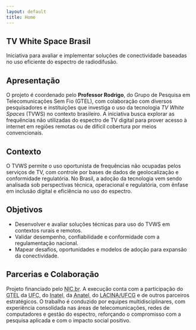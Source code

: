 ```yaml
---
layout: default
title: Home
---
```


<section class="hero">
  <h1>TV White Space Brasil</h1>
  <p>Iniciativa para avaliar e implementar soluções de conectividade baseadas no uso eficiente do espectro de radiodifusão.</p>
</section>

<div class="card" style="margin-top:16px">
    <h2>Apresentação</h2>
    <p>
      O projeto é coordenado pelo <strong>Professor Rodrigo</strong>, do Grupo de Pesquisa em Telecomunicações Sem Fio (GTEL), 
      com colaboração com diversos pesquisadores e instituições que investiga o uso da tecnologia <em>TV White Spaces</em> (TVWS) no contexto brasileiro.
      A iniciativa busca explorar as frequências não utilizadas do espectro de TV digital para prover acesso à internet em regiões remotas ou de difícil cobertura por meios convencionais. 
    </p>
    <h2>Contexto</h2>
    <p>
      O TVWS permite o uso oportunista de frequências não ocupadas pelos serviços de TV, com controle por bases de dados de geolocalização
      e conformidade regulatória. No Brasil, a adoção da tecnologia vem sendo analisada sob perspectivas técnica, operacional e regulatória,
      com ênfase em inclusão digital e eficiência no uso do espectro.
    </p>
</div>

<div class="grid" style="margin-top:16px">

  <article class="card">
    <h2>Objetivos</h2>
    <ul>
      <li>Desenvolver e avaliar soluções técnicas para uso do TVWS em contextos rurais e remotos.</li>
      <li>Validar desempenho, confiabilidade e conformidade com a regulamentação nacional.</li>
      <li>Mapear desafios, oportunidades e modelos de adoção para expansão da conectividade.</li>
    </ul>
  </article>

  <article class="card">
    <h2>Parcerias e Colaboração</h2>
    <p>
      Projeto financiado pelo <abbr title="Núcleo de Informação e Coordenação do Ponto BR">NIC.br</abbr>.
      A execução conta com a participação do <abbr title="Grupo de Pesquisa em Telecomunicações Sem Fio">GTEL</abbr> da <abbr title="Universidade Federal do Ceará">UFC</abbr>,
      do <abbr title="Instituto Nacional de Telecomunicações">Inatel</abbr>, da <abbr title="Agência Nacional de Telecomunicações">Anatel</abbr>, do <abbr title="Laboratório de Computação Inteligente Aplicada">LACINA/UFCG</abbr> e de outros parceiros estratégicos.  
      O trabalho é conduzido por equipes multidisciplinares, com experiência consolidada nas áreas de telecomunicações, redes de computadores e gestão do espectro,  reforçando o compromisso com a pesquisa aplicada e com o impacto social positivo.
    </p>
  </article>
</div>

<!-- <div class="card" style="margin-top:16px">
  <h2>Saiba mais</h2>
  <ul>
    <li><a href="https://www.nic.br/noticia/na-midia/avanca-projeto-que-permite-ofertar-internet-nos-white-spaces/" target="_blank" rel="noopener">Avança projeto que permite ofertar internet nos white spaces — NIC.br</a></li>
    <li><a href="https://nic.br/noticia/releases/projeto-analisa-o-uso-da-tecnologia-tv-white-spaces-no-brasil-para-ampliar-inclusao-digital/" target="_blank" rel="noopener">Projeto analisa o uso da tecnologia TV White Spaces no Brasil — NIC.br</a></li>
  </ul>
</div> -->
